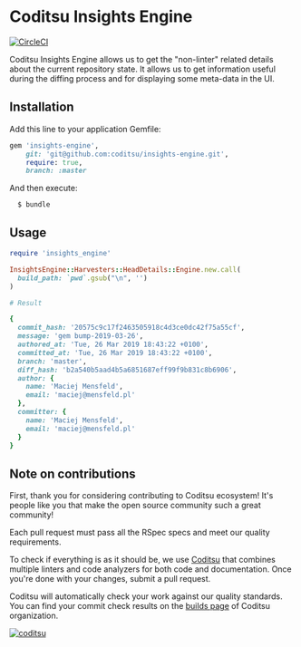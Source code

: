 # Coditsu Insights Engine

[![CircleCI](https://circleci.com/gh/coditsu/insights-engine/tree/master.svg?style=svg)](https://circleci.com/gh/coditsu/insights-engine/tree/master)

Coditsu Insights Engine allows us to get the "non-linter" related details about the current repository state. It allows us to get information useful during the diffing process and for displaying some meta-data in the UI.

## Installation

Add this line to your application Gemfile:

```ruby
gem 'insights-engine',
    git: 'git@github.com:coditsu/insights-engine.git',
    require: true,
    branch: :master
```

And then execute:

```
  $ bundle
```

## Usage

```ruby
require 'insights_engine'

InsightsEngine::Harvesters::HeadDetails::Engine.new.call(
  build_path: `pwd`.gsub("\n", '')
)

# Result

{
  commit_hash: '20575c9c17f2463505918c4d3ce0dc42f75a55cf',
  message: 'gem bump-2019-03-26',
  authored_at: 'Tue, 26 Mar 2019 18:43:22 +0100',
  committed_at: 'Tue, 26 Mar 2019 18:43:22 +0100',
  branch: 'master',
  diff_hash: 'b2a540b5aad4b5a6851687eff99f9b831c8b6906',
  author: {
    name: 'Maciej Mensfeld',
    email: 'maciej@mensfeld.pl'
  },
  committer: {
    name: 'Maciej Mensfeld',
    email: 'maciej@mensfeld.pl'
  }
}
```

## Note on contributions

First, thank you for considering contributing to Coditsu ecosystem! It's people like you that make the open source community such a great community!

Each pull request must pass all the RSpec specs and meet our quality requirements.

To check if everything is as it should be, we use [Coditsu](https://coditsu.io) that combines multiple linters and code analyzers for both code and documentation. Once you're done with your changes, submit a pull request.

Coditsu will automatically check your work against our quality standards. You can find your commit check results on the [builds page](https://app.coditsu.io/coditsu/commit_builds) of Coditsu organization.

[![coditsu](https://coditsu.io/assets/quality_bar.svg)](https://app.coditsu.io/coditsu/commit_builds)
